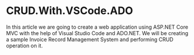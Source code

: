 # CRUD.With.VSCode.ADO
In this article we are going to create a web application using ASP.NET Core MVC with the help of Visual Studio Code and ADO.NET. We will be creating a sample Invoice Record Management System and performing CRUD operation on it.
